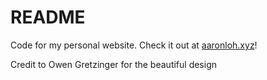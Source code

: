# README

Code for my personal website. Check it out at [aaronloh.xyz](https://aaronloh.xyz)!

Credit to Owen Gretzinger for the beautiful design
